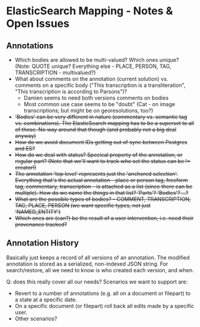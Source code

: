 # ElasticSearch Mapping - Notes & Open Issues

## Annotations

* Which bodies are allowed to be multi-valued? Which ones unique? (Note: QUOTE unique? Everything else - PLACE, PERSON, TAG,
  TRANSCRIPTION - multivalued?)
* What about comments on the annotation (current solution) vs. comments on a specific body ("This
  transcription is a transliteration", "This transcription is according to Parsons")?
  * Damien seems to need both versions comments on bodies
  * Most common use case seems to be "doubt" (Cat - on image transcriptions; but might be on
    georesolutions, too?)
* ~~'Bodies' can be very different in nature (commentary vs. semantic tag vs. combinations). The
  ElasticSearch mapping has to be a superset to all of those. No way around that though (and
  probably not a big deal anyway)~~
* ~~How do we avoid document IDs getting out of sync between Postgres and ES?~~
* ~~How do we deal with status? Specical property of the annotation, or regular part?
  (Note that we'll want to track *who* set the status can be != creator!)~~
* ~~The annotation 'top level' represents just the 'anchored selection'. Everything that's
  the actual annotation - place or person tag, freeform tag, commentary, transcription - is
  attached as a list (since there can be multiple). How do we name the things in that list?
  'Parts'? 'Bodies'? ...?~~
* ~~What are the possible types of bodies? - COMMENT, TRANSCRIPTION, TAG, PLACE, PERSON (we want
  specific types, not just 'NAMED_ENTITY')~~
* ~~Which ones are (can?) be the result of a user intervention, i.e. need their provenance
  tracked?~~

## Annotation History

Basically just keeps a record of all versions of an annotation. The modified annotation
is stored as a serialized, non-indexed JSON string. For search/restore, all we need to
know is who created each version, and when.

Q: does this really cover all our needs? Scenarios we want to support are:

* Revert to a number of annotations (e.g. all on a document or filepart) to a state at
  a specific date.
* On a specific document (or filepart) roll back all edits made by a specific user.
* Other scenarios?
